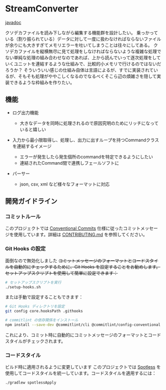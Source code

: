 # StreamConverter
[javadoc](https://3211133.github.io/StreamConverter/javadoc/)

クソデカファイルを読み下しながら編集する機能群を設計したい。
乗っかっている（割り振られている）データに対して一度に扱わなければならないファイルが余りにも大きすぎてメモリエラーを吐いてしまうことは往々にしてある。
クソデカファイルを縦横無尽に見て処理をしなければならないような複雑な処理でない単純な処理の組み合わせなのであれば、上から読んでいって逐次処理をしていくユニットを連結するような仕組みで、比較的小メモリで行けるのではないだろうか？
そういういい感じの仕組み自体は言語によるが、すでに実装されているが、そもそも処理がややこしくなるのでなるべくそこら辺の煩雑さを隠して実装できるような枠組みを作りたい。

## 機能

- ログ出力機能
  - 大きなデータを同時に処理されるので原因究明のためにリッチになっていると嬉しい

- 入力から最小限取得し、処理し、出力に出すループを持つCommandクラスを連結するイメージ
  - エラーが発生したら発生個所のcommandを特定できるようにしたい
  - 連結されたCommand間で連携しフェールソフトに

- パーサー
  - json, csv, xml など様々なフォーマットに対応

## 開発ガイドライン

### コミットルール

このプロジェクトでは [Conventional Commits](https://www.conventionalcommits.org/) 仕様に従ったコミットメッセージを使用しています。詳細は [CONTRIBUTING.md](doc/CONTRIBUTING.md) を参照してください。

### Git Hooks の設定
面倒なので無効化しました
~~コミットメッセージのフォーマットとコードスタイルを自動的にチェックするために、Git Hooks を設定することをお勧めします。セットアップスクリプトを使用して簡単に設定できます：~~

```bash
# セットアップスクリプトを実行
./setup-hooks.sh
```

または手動で設定することもできます：

```bash
# Git Hooks ディレクトリを設定
git config core.hooksPath .githooks

# commitlint の依存関係をインストール
npm install --save-dev @commitlint/cli @commitlint/config-conventional
```

これにより、コミット時に自動的にコミットメッセージのフォーマットとコードスタイルがチェックされます。

### コードスタイル
ビルド時に適用されるように変更しています
このプロジェクトでは [Spotless](https://github.com/diffplug/spotless) を使用してコードスタイルを統一しています。コードスタイルを適用するには：

```bash
./gradlew spotlessApply
```
